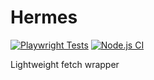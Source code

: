 # Hermes

[![Playwright Tests](https://github.com/bakerweb/hermes/actions/workflows/playwright.yml/badge.svg)](https://github.com/bakerweb/hermes/actions/workflows/playwright.yml) [![Node.js CI](https://github.com/bakerweb/hermes/actions/workflows/node.js.yml/badge.svg)](https://github.com/bakerweb/hermes/actions/workflows/node.js.yml)

Lightweight fetch wrapper
